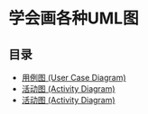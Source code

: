 # 学会画各种UML图
## 目录
+ [用例图 (User Case Diagram)](uml/UserCaseDiagram.md)
+ [活动图 (Activity Diagram)](uml/ActivityDiagram.md)
+ [活动图 (Activity Diagram)](uml/StatechartDiagram.md)

